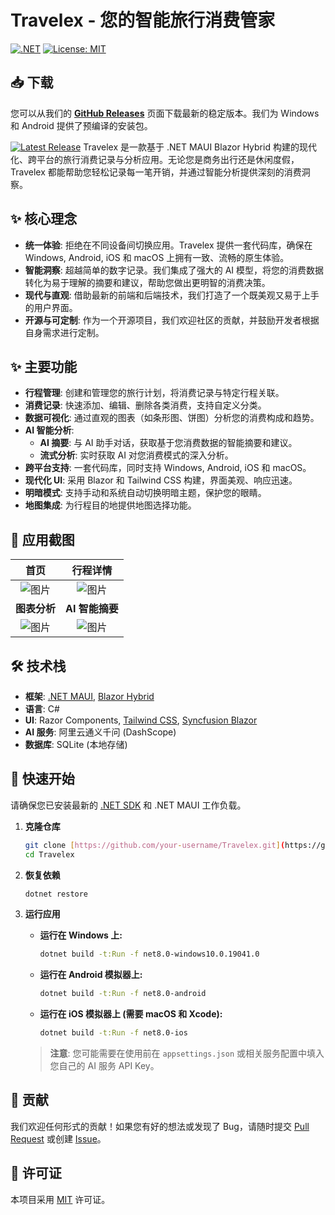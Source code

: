# Travelex - 您的智能旅行消费管家

[![.NET](https://github.com/actions/workflows/dotnet.yml/badge.svg)](https://github.com/actions/workflows/dotnet.yml)
[![License: MIT](https://img.shields.io/badge/License-MIT-yellow.svg)](https://opensource.org/licenses/MIT)

## 📥 下载

您可以从我们的 [**GitHub Releases**](https://github.com/RealTrueReality/Travelex/releases) 页面下载最新的稳定版本。我们为 Windows 和 Android 提供了预编译的安装包。

[![Latest Release](https://img.shields.io/github/v/release/RealTrueReality/Travelex?display_name=tag&sort=semver)](https://github.com/RealTrueReality/Travelex/releases/latest)
Travelex 是一款基于 .NET MAUI Blazor Hybrid 构建的现代化、跨平台的旅行消费记录与分析应用。无论您是商务出行还是休闲度假，Travelex 都能帮助您轻松记录每一笔开销，并通过智能分析提供深刻的消费洞察。
## ✨ 核心理念

*   **统一体验**: 拒绝在不同设备间切换应用。Travelex 提供一套代码库，确保在 Windows, Android, iOS 和 macOS 上拥有一致、流畅的原生体验。
*   **智能洞察**: 超越简单的数字记录。我们集成了强大的 AI 模型，将您的消费数据转化为易于理解的摘要和建议，帮助您做出更明智的消费决策。
*   **现代与直观**: 借助最新的前端和后端技术，我们打造了一个既美观又易于上手的用户界面。
*   **开源与可定制**: 作为一个开源项目，我们欢迎社区的贡献，并鼓励开发者根据自身需求进行定制。

## ✨ 主要功能

*   **行程管理**: 创建和管理您的旅行计划，将消费记录与特定行程关联。
*   **消费记录**: 快速添加、编辑、删除各类消费，支持自定义分类。
*   **数据可视化**: 通过直观的图表（如条形图、饼图）分析您的消费构成和趋势。
*   **AI 智能分析**:
    *   **AI 摘要**: 与 AI 助手对话，获取基于您消费数据的智能摘要和建议。
    *   **流式分析**: 实时获取 AI 对您消费模式的深入分析。
*   **跨平台支持**: 一套代码库，同时支持 Windows, Android, iOS 和 macOS。
*   **现代化 UI**: 采用 Blazor 和 Tailwind CSS 构建，界面美观、响应迅速。
*   **明暗模式**: 支持手动和系统自动切换明暗主题，保护您的眼睛。
*   **地图集成**: 为行程目的地提供地图选择功能。

## 📸 应用截图

| 首页 | 行程详情 |
| :---: | :---: |
| ![图片](https://github.com/user-attachments/assets/4b01cbd2-b5fc-4942-8411-a2de54c8a92f)| ![图片](https://github.com/user-attachments/assets/d492313c-5c4e-4541-933f-8a45371d2d9c)|
| **图表分析** | **AI 智能摘要** |
| ![图片](https://github.com/user-attachments/assets/4b774dec-2d71-4943-9e2d-9ef7ff82444d)| ![图片](https://github.com/user-attachments/assets/2a5954ff-eda2-4c8c-9117-02923bf68c97)|

## 🛠️ 技术栈

*   **框架**: [.NET MAUI](https://dotnet.microsoft.com/apps/maui), [Blazor Hybrid](https://learn.microsoft.com/aspnet/core/blazor/hybrid)
*   **语言**: C#
*   **UI**: Razor Components, [Tailwind CSS](https://tailwindcss.com/), [Syncfusion Blazor](https://www.syncfusion.com/blazor-components)
*   **AI 服务**: 阿里云通义千问 (DashScope)
*   **数据库**: SQLite (本地存储)

## 🚀 快速开始

请确保您已安装最新的 [.NET SDK](https://dotnet.microsoft.com/download) 和 .NET MAUI 工作负载。

1.  **克隆仓库**
    ```bash
    git clone [https://github.com/your-username/Travelex.git](https://github.com/your-username/Travelex.git)
    cd Travelex
    ```

2.  **恢复依赖**
    ```bash
    dotnet restore
    ```

3.  **运行应用**

    *   **运行在 Windows 上:**
        ```bash
        dotnet build -t:Run -f net8.0-windows10.0.19041.0
        ```
    *   **运行在 Android 模拟器上:**
        ```bash
        dotnet build -t:Run -f net8.0-android
        ```
    *   **运行在 iOS 模拟器上 (需要 macOS 和 Xcode):**
        ```bash
        dotnet build -t:Run -f net8.0-ios
        ```

    > **注意**: 您可能需要在使用前在 `appsettings.json` 或相关服务配置中填入您自己的 AI 服务 API Key。

## 🤝 贡献

我们欢迎任何形式的贡献！如果您有好的想法或发现了 Bug，请随时提交 [Pull Request](https://github.com/RealTrueReality/Travelex/pulls) 或创建 [Issue](https://github.com/RealTrueReality/Travelex/issues)。

## 📄 许可证

本项目采用 [MIT](https://opensource.org/licenses/MIT) 许可证。
